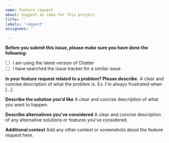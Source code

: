 ```yaml
---
name: Feature request
about: Suggest an idea for this project.
title: ''
labels: 'request'
assignees: ''

---
```


**Before you submit this issue, please make sure you have done the following:**

- [ ] I am using the latest version of Chatter
- [ ] I have searched the issue tracker for a similar issue

**Is your feature request related to a problem? Please describe.**
A clear and concise description of what the problem is. Ex. I'm always frustrated when [...]

**Describe the solution you'd like**
A clear and concise description of what you want to happen.

**Describe alternatives you've considered**
A clear and concise description of any alternative solutions or features you've considered.

**Additional context**
Add any other context or screenshots about the feature request here.
